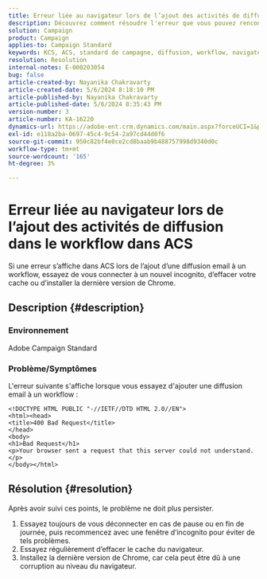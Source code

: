 ```yaml
---
title: Erreur liée au navigateur lors de l’ajout des activités de diffusion dans le workflow dans ACS
description: Découvrez comment résoudre l'erreur que vous pouvez rencontrer lors de l'ajout d'une diffusion email à n'importe quel workflow dans ACS.
solution: Campaign
product: Campaign
applies-to: Campaign Standard
keywords: KCS, ACS, standard de campagne, diffusion, workflow, navigateur, erreur
resolution: Resolution
internal-notes: E-000203054
bug: false
article-created-by: Nayanika Chakravarty
article-created-date: 5/6/2024 8:18:10 PM
article-published-by: Nayanika Chakravarty
article-published-date: 5/6/2024 8:35:43 PM
version-number: 3
article-number: KA-16220
dynamics-url: https://adobe-ent.crm.dynamics.com/main.aspx?forceUCI=1&pagetype=entityrecord&etn=knowledgearticle&id=9fc90ebf-e50b-ef11-9f8a-6045bd0065b6
exl-id: e118a2ba-0697-45c4-9c54-2a97cd44d0f6
source-git-commit: 950c82bf4e0ce2cd8baab9b488757998d9340d0c
workflow-type: tm+mt
source-wordcount: '165'
ht-degree: 3%

---
```


# Erreur liée au navigateur lors de l’ajout des activités de diffusion dans le workflow dans ACS


Si une erreur s’affiche dans ACS lors de l’ajout d’une diffusion email à un workflow, essayez de vous connecter à un nouvel incognito, d’effacer votre cache ou d’installer la dernière version de Chrome.

## Description {#description}


### Environnement

Adobe Campaign Standard

### Problème/Symptômes

L&#39;erreur suivante s&#39;affiche lorsque vous essayez d&#39;ajouter une diffusion email à un workflow :


```
<!DOCTYPE HTML PUBLIC "-//IETF//DTD HTML 2.0//EN">
<html><head>
<title>400 Bad Request</title>
</head>
<body>
<h1>Bad Request</h1>
<p>Your browser sent a request that this server could not understand.</p>
</body></html>
```



## Résolution {#resolution}


Après avoir suivi ces points, le problème ne doit plus persister.

1. Essayez toujours de vous déconnecter en cas de pause ou en fin de journée, puis recommencez avec une fenêtre d’incognito pour éviter de tels problèmes.
2. Essayez régulièrement d’effacer le cache du navigateur.
3. Installez la dernière version de Chrome, car cela peut être dû à une corruption au niveau du navigateur.
